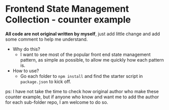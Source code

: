 # Frontend State Management Collection - counter example

**All code are not original written by myself**, just add little change and add some comment to help me understand.

- Why do this?
  - I want to see most of the popular front end state management pattern, as simple as possible, to allow me quickly how each pattern is.
- How to use?
  - Go each folder to `npm install` and find the starter script in `package.json` to kick off.

ps:
I have not take the time to check how original author who make these counter example, but if anyone who know and want me to add the author for each sub-folder repo, I am welcome to do so.

